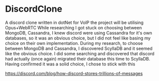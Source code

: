 # DiscordClone
A discord clone written in dotNet for VoIP the project will be utilising Opus+WebRTC
While researching I got stuck on choosing between MongoDB, Cassandra, I knew discord were using Cassandra for it's own databases, so it was an obvious choice, but I did not feel like basing my choice on their own implementation.
During my research, to choose between MongoDB and Cassandra, I discovered ScyllaDB and it seemed like the obvious choice. I did some searching and discovered that discord had actually (once again) migrated their database this time to ScyllaDB. Having confirmed it was a solid choice, I chose to stick with this

https://discord.com/blog/how-discord-stores-trillions-of-messages
